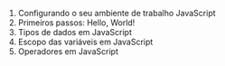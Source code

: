 1. Configurando o seu ambiente de trabalho JavaScript
2. Primeiros passos: Hello, World!
3. Tipos de dados em JavaScript
4. Escopo das variáveis em JavaScript
5. Operadores em JavaScript





